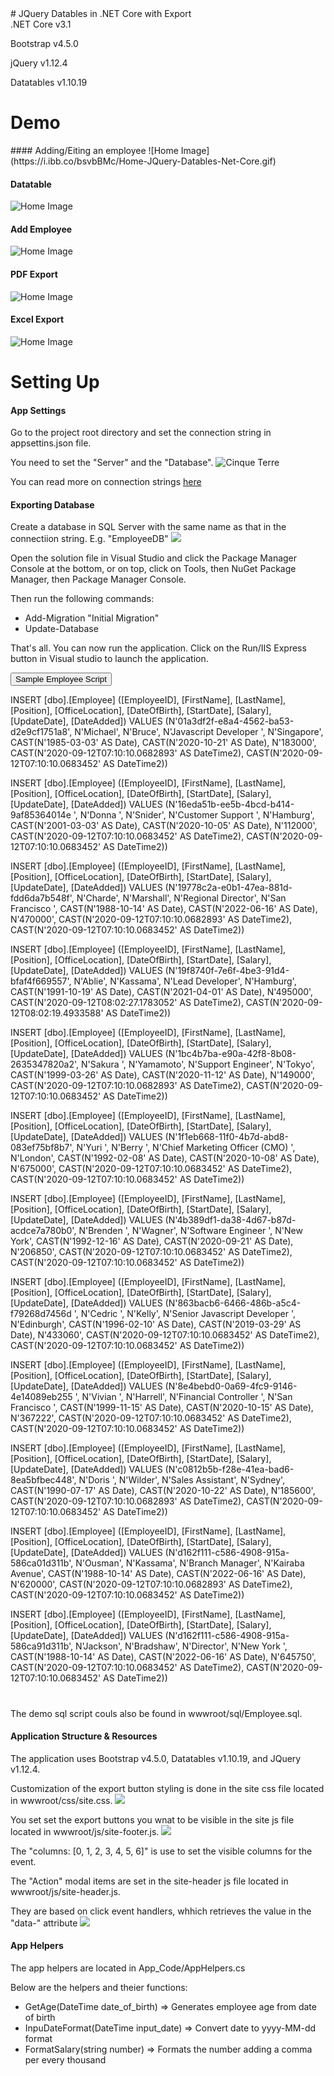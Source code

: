 <div class="container">
<div class="row text-center">
<div class="col-12">
# JQuery Datables in .NET Core with Export
</div>
<div class="col-12">
.NET Core v3.1
  
Bootstrap v4.5.0

jQuery v1.12.4

Datatables v1.10.19
</div>
</div>

# Demo
<div class="row text-left">
<div class="col-12 mb-2">
#### Adding/Eiting an employee
![Home Image](https://i.ibb.co/bsvbBMc/Home-JQuery-Datables-Net-Core.gif)</div>

<div class="col-12 mb-2">

#### Datatable

![Home Image](https://i.ibb.co/XXKgB0t/Home.jpg)</div>

<div class="col-12 mb-2">

#### Add Employee

![Home Image](https://i.ibb.co/yY72n8s/Add-Employee.jpg)</div>

<div class="col-12 mb-2">

#### PDF Export

![Home Image](https://i.ibb.co/NsDY0nV/Pdf-Export.jpg)</div>

<div class="col-12 mb-2">

#### Excel Export

![Home Image](https://i.ibb.co/kyXNhHp/Excel-Export.jpg)</div>

</div>

# Setting Up

<div class="row text-left">

<div class="col-12 mb-4">

#### App Settings

Go to the project root directory and set the connection string in appsettins.json file.

You need to set the "Server" and the "Database". ![Cinque Terre](https://i.ibb.co/1b234XK/connection-string.jpg)

You can read more on connection strings [here](https://docs.microsoft.com/en-us/aspnet/core/tutorials/first-mvc-app/working-with-sql?view=aspnetcore-3.1&tabs=visual-studio)

</div>

<div class="col-12 mb-4">

#### Exporting Database

Create a database in SQL Server with the same name as that in the connectiion string. E.g. "EmployeeDB" ![](https://i.ibb.co/mhmzd8J/employee-db-sql.jpg)

Open the solution file in Visual Studio and click the Package Manager Console at the bottom, or on top, click on Tools, then NuGet Package Manager, then Package Manager Console.

Then run the following commands:

*   Add-Migration "Initial Migration"
*   Update-Database

That's all. You can now run the application. Click on the Run/IIS Express button in Visual studio to launch the application.

<button type="button" class="btn btn-primary" data-toggle="collapse" data-target="#demo">Sample Employee Script</button>

<div id="demo" class="collapse rounded bg-dark text-warning p-3 mt-2">INSERT [dbo].[Employee] ([EmployeeID], [FirstName], [LastName], [Position], [OfficeLocation], [DateOfBirth], [StartDate], [Salary], [UpdateDate], [DateAdded]) VALUES (N'01a3df2f-e8a4-4562-ba53-d2e9cf1751a8', N'Michael', N'Bruce', N'Javascript Developer ', N'Singapore', CAST(N'1985-03-03' AS Date), CAST(N'2020-10-21' AS Date), N'183000', CAST(N'2020-09-12T07:10:10.0682893' AS DateTime2), CAST(N'2020-09-12T07:10:10.0683452' AS DateTime2))  

INSERT [dbo].[Employee] ([EmployeeID], [FirstName], [LastName], [Position], [OfficeLocation], [DateOfBirth], [StartDate], [Salary], [UpdateDate], [DateAdded]) VALUES (N'16eda51b-ee5b-4bcd-b414-9af85364014e ', N'Donna ', N'Snider', N'Customer Support ', N'Hamburg', CAST(N'2001-03-03' AS Date), CAST(N'2020-10-05' AS Date), N'112000', CAST(N'2020-09-12T07:10:10.0683452' AS DateTime2), CAST(N'2020-09-12T07:10:10.0683452' AS DateTime2))  

INSERT [dbo].[Employee] ([EmployeeID], [FirstName], [LastName], [Position], [OfficeLocation], [DateOfBirth], [StartDate], [Salary], [UpdateDate], [DateAdded]) VALUES (N'19778c2a-e0b1-47ea-881d-fdd6da7b548f', N'Charde', N'Marshall', N'Regional Director', N'San Francisco ', CAST(N'1988-10-14' AS Date), CAST(N'2022-06-16' AS Date), N'470000', CAST(N'2020-09-12T07:10:10.0682893' AS DateTime2), CAST(N'2020-09-12T07:10:10.0683452' AS DateTime2))  

INSERT [dbo].[Employee] ([EmployeeID], [FirstName], [LastName], [Position], [OfficeLocation], [DateOfBirth], [StartDate], [Salary], [UpdateDate], [DateAdded]) VALUES (N'19f8740f-7e6f-4be3-91d4-bfaf4f669557', N'Ablie', N'Kassama', N'Lead Developer', N'Hamburg', CAST(N'1991-10-19' AS Date), CAST(N'2021-04-01' AS Date), N'495000', CAST(N'2020-09-12T08:02:27.1783052' AS DateTime2), CAST(N'2020-09-12T08:02:19.4933588' AS DateTime2))  

INSERT [dbo].[Employee] ([EmployeeID], [FirstName], [LastName], [Position], [OfficeLocation], [DateOfBirth], [StartDate], [Salary], [UpdateDate], [DateAdded]) VALUES (N'1bc4b7ba-e90a-42f8-8b08-2635347820a2', N'Sakura ', N'Yamamoto', N'Support Engineer', N'Tokyo', CAST(N'1999-03-26' AS Date), CAST(N'2020-11-12' AS Date), N'149000', CAST(N'2020-09-12T07:10:10.0682893' AS DateTime2), CAST(N'2020-09-12T07:10:10.0683452' AS DateTime2))  

INSERT [dbo].[Employee] ([EmployeeID], [FirstName], [LastName], [Position], [OfficeLocation], [DateOfBirth], [StartDate], [Salary], [UpdateDate], [DateAdded]) VALUES (N'1f1eb668-11f0-4b7d-abd8-083ef75bf8b7', N'Yuri ', N'Berry ', N'Chief Marketing Officer (CMO) ', N'London', CAST(N'1992-02-08' AS Date), CAST(N'2020-10-08' AS Date), N'675000', CAST(N'2020-09-12T07:10:10.0683452' AS DateTime2), CAST(N'2020-09-12T07:10:10.0683452' AS DateTime2))  

INSERT [dbo].[Employee] ([EmployeeID], [FirstName], [LastName], [Position], [OfficeLocation], [DateOfBirth], [StartDate], [Salary], [UpdateDate], [DateAdded]) VALUES (N'4b389df1-da38-4d67-b87d-acdce7a780b0', N'Brenden ', N'Wagner', N'Software Engineer ', N'New York', CAST(N'1992-12-16' AS Date), CAST(N'2020-09-21' AS Date), N'206850', CAST(N'2020-09-12T07:10:10.0683452' AS DateTime2), CAST(N'2020-09-12T07:10:10.0683452' AS DateTime2))  

INSERT [dbo].[Employee] ([EmployeeID], [FirstName], [LastName], [Position], [OfficeLocation], [DateOfBirth], [StartDate], [Salary], [UpdateDate], [DateAdded]) VALUES (N'863bacb6-6466-486b-a5c4-f79268d7456d ', N'Cedric ', N'Kelly', N'Senior Javascript Developer ', N'Edinburgh', CAST(N'1996-02-10' AS Date), CAST(N'2019-03-29' AS Date), N'433060', CAST(N'2020-09-12T07:10:10.0683452' AS DateTime2), CAST(N'2020-09-12T07:10:10.0683452' AS DateTime2))  

INSERT [dbo].[Employee] ([EmployeeID], [FirstName], [LastName], [Position], [OfficeLocation], [DateOfBirth], [StartDate], [Salary], [UpdateDate], [DateAdded]) VALUES (N'8e4bebd0-0a69-4fc9-9146-4e14089eb255 ', N'Vivian ', N'Harrell', N'Financial Controller ', N'San Francisco ', CAST(N'1999-11-15' AS Date), CAST(N'2020-10-15' AS Date), N'367222', CAST(N'2020-09-12T07:10:10.0683452' AS DateTime2), CAST(N'2020-09-12T07:10:10.0683452' AS DateTime2))  

INSERT [dbo].[Employee] ([EmployeeID], [FirstName], [LastName], [Position], [OfficeLocation], [DateOfBirth], [StartDate], [Salary], [UpdateDate], [DateAdded]) VALUES (N'c0812b5b-f28e-41ea-bad6-8ea5bfbec448', N'Doris ', N'Wilder', N'Sales Assistant', N'Sydney', CAST(N'1990-07-17' AS Date), CAST(N'2020-10-22' AS Date), N'185600', CAST(N'2020-09-12T07:10:10.0682893' AS DateTime2), CAST(N'2020-09-12T07:10:10.0683452' AS DateTime2))  

INSERT [dbo].[Employee] ([EmployeeID], [FirstName], [LastName], [Position], [OfficeLocation], [DateOfBirth], [StartDate], [Salary], [UpdateDate], [DateAdded]) VALUES (N'd162f111-c586-4908-915a-586ca01d311b', N'Ousman', N'Kassama', N'Branch Manager', N'Kairaba Avenue', CAST(N'1988-10-14' AS Date), CAST(N'2022-06-16' AS Date), N'620000', CAST(N'2020-09-12T07:10:10.0682893' AS DateTime2), CAST(N'2020-09-12T07:10:10.0683452' AS DateTime2))  

INSERT [dbo].[Employee] ([EmployeeID], [FirstName], [LastName], [Position], [OfficeLocation], [DateOfBirth], [StartDate], [Salary], [UpdateDate], [DateAdded]) VALUES (N'd162f111-c586-4908-915a-586ca91d311b', N'Jackson', N'Bradshaw', N'Director', N'New York ', CAST(N'1988-10-14' AS Date), CAST(N'2022-06-16' AS Date), N'645750', CAST(N'2020-09-12T07:10:10.0683452' AS DateTime2), CAST(N'2020-09-12T07:10:10.0683452' AS DateTime2))</div>

#

The demo sql script couls also be found in wwwroot/sql/Employee.sql.

</div>

<div class="col-12 mb-4">

#### Application Structure & Resources

The application uses Bootstrap v4.5.0, Datatables v1.10.19, and JQuery v1.12.4.

Customization of the export button styling is done in the site css file located in wwwroot/css/site.css. ![](https://i.ibb.co/mTDj4wJ/cuztomize-buttons.jpg)

You set set the export buttons you wnat to be visible in the site js file located in wwwroot/js/site-footer.js. ![](https://i.ibb.co/0K3Pjbs/column-visibility.jpg)

The "columns: [0, 1, 2, 3, 4, 5, 6]" is use to set the visible columns for the event.

The "Action" modal items are set in the site-header js file located in wwwroot/js/site-header.js.

They are based on click event handlers, whhich retrieves the value in the "data-" attribute ![](https://i.ibb.co/0XK4XQQ/modal-setters-all.jpg)

</div>

<div class="col-12 mb-4">

#### App Helpers

The app helpers are located in App_Code/AppHelpers.cs

Below are the helpers and theier functions:

*   GetAge(DateTime date_of_birth) => Generates employee age from date of birth
*   InpuDateFormat(DateTime input_date) => Convert date to yyyy-MM-dd format
*   FormatSalary(string number) => Formats the number adding a comma per every thousand

</div>

</div>

</div>
